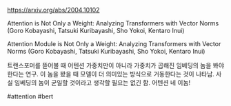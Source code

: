 https://arxiv.org/abs/2004.10102

Attention is Not Only a Weight: Analyzing Transformers with Vector Norms (Goro Kobayashi, Tatsuki Kuribayashi, Sho Yokoi, Kentaro Inui)

Attention Module is Not Only a Weight: Analyzing Transformers with Vector Norms (Goro Kobayashi, Tatsuki Kuribayashi, Sho Yokoi, Kentaro Inui)

트랜스포머를 뜯어볼 때 어텐션 가중치만이 아니라 가중치가 곱해진 임베딩의 놈을 봐야 한다는 연구. 이 놈을 봤을 때 모델이 더 의미있는 방식으로 거동한다는 것이 나타남. 사실 임베딩의 놈이 균일할 것이라고 생각할 필요는 없긴 함. 어텐션 네 이놈!

#attention #bert